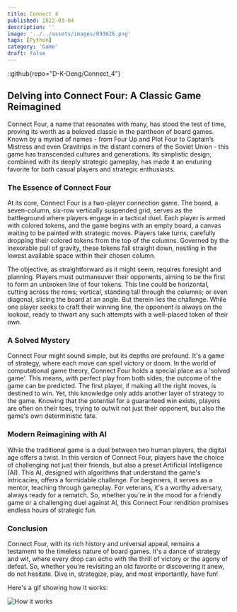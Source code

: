 ```yaml
---
title: Connect 4
published: 2022-03-04
description: ''
image: '../../assets/images/093626.png'
tags: [Python]
category: 'Game'
draft: false 
---
```


::github{repo="D-K-Deng/Connect_4"}


## Delving into Connect Four: A Classic Game Reimagined

Connect Four, a name that resonates with many, has stood the test of time, proving its worth as a beloved classic in the pantheon of board games. Known by a myriad of names - from Four Up and Plot Four to Captain’s Mistress and even Gravitrips in the distant corners of the Soviet Union - this game has transcended cultures and generations. Its simplistic design, combined with its deeply strategic gameplay, has made it an enduring favorite for both casual players and strategic enthusiasts.

### The Essence of Connect Four

At its core, Connect Four is a two-player connection game. The board, a seven-column, six-row vertically suspended grid, serves as the battleground where players engage in a tactical duel. Each player is armed with colored tokens, and the game begins with an empty board, a canvas waiting to be painted with strategic moves. Players take turns, carefully dropping their colored tokens from the top of the columns. Governed by the inexorable pull of gravity, these tokens fall straight down, nestling in the lowest available space within their chosen column.

The objective, as straightforward as it might seem, requires foresight and planning. Players must outmaneuver their opponents, aiming to be the first to form an unbroken line of four tokens. This line could be horizontal, cutting across the rows; vertical, standing tall through the columns; or even diagonal, slicing the board at an angle. But therein lies the challenge. While one player seeks to craft their winning line, the opponent is always on the lookout, ready to thwart any such attempts with a well-placed token of their own.

### A Solved Mystery

Connect Four might sound simple, but its depths are profound. It's a game of strategy, where each move can spell victory or doom. In the world of computational game theory, Connect Four holds a special place as a 'solved game'. This means, with perfect play from both sides, the outcome of the game can be predicted. The first player, if making all the right moves, is destined to win. Yet, this knowledge only adds another layer of strategy to the game. Knowing that the potential for a guaranteed win exists, players are often on their toes, trying to outwit not just their opponent, but also the game's own deterministic fate.

### Modern Reimagining with AI

While the traditional game is a duel between two human players, the digital age offers a twist. In this version of Connect Four, players have the choice of challenging not just their friends, but also a preset Artificial Intelligence (AI). This AI, designed with algorithms that understand the game's intricacies, offers a formidable challenge. For beginners, it serves as a mentor, teaching through gameplay. For veterans, it's a worthy adversary, always ready for a rematch. So, whether you're in the mood for a friendly game or a challenging duel against AI, this Connect Four rendition promises endless hours of strategic fun.

### Conclusion

Connect Four, with its rich history and universal appeal, remains a testament to the timeless nature of board games. It's a dance of strategy and wit, where every drop can echo with the thrill of victory or the agony of defeat. So, whether you're revisiting an old favorite or discovering it anew, do not hesitate. Dive in, strategize, play, and most importantly, have fun!


Here's a gif showing how it works:

![How it works](<https://media.giphy.com/media/v1.Y2lkPTc5MGI3NjExdWppYXp6bG53YTJ6ZTF0ZnN1YnF3MWlvMzhxMzcwemZhbncydjFqayZlcD12MV9pbnRlcm5hbF9naWZfYnlfaWQmY3Q9Zw/NrEJdLG0NPv9gWGU8r/giphy.gif>)
